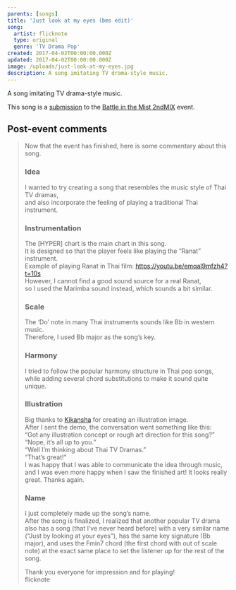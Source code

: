 ```yaml
---
parents: [songs]
title: 'Just look at my eyes (bms edit)'
song:
  artist: flicknote
  type: original
  genre: 'TV Drama Pop'
created: 2017-04-02T00:00:00.000Z
updated: 2017-04-02T00:00:00.000Z
image: /uploads/just-look-at-my-eyes.jpg
description: A song imitating TV drama-style music.
---
```


A song imitating TV drama-style music.

<template>
  <YouTube id="x1GbvumXlv4" />
</template>

This song is a [submission](http://manbow.nothing.sh/event/event.cgi?action=More_def&num=18&event=119) to the [Battle in the Mist 2ndMIX](http://bmsoffighters.net/bim/) event.

## Post-event comments

> Now that the event has finished, here is some commentary about this song.
>
> ### Idea
>
> I wanted to try creating a song that resembles the music style of Thai TV dramas, \
> and also incorporate the feeling of playing a traditional Thai instrument.
>
> ### Instrumentation
>
> The [HYPER] chart is the main chart in this song. \
> It is designed so that the player feels like playing the “Ranat” instrument. \
> Example of playing Ranat in Thai film: https://youtu.be/emqal9mfzh4?t=10s \
> However, I cannot find a good sound source for a real Ranat, \
> so I used the Marimba sound instead, which sounds a bit similar.
>
> ### Scale
>
> The ‘Do’ note in many Thai instruments sounds like Bb in western music. \
> Therefore, I used Bb major as the song’s key.
>
> ### Harmony
>
> I tried to follow the popular harmony structure in Thai pop songs, \
> while adding several chord substitutions to make it sound quite unique.
>
> ### Illustration
>
> Big thanks to [Kikansha](https://twitter.com/kikansha_) for creating an illustration image. \
> After I sent the demo, the conversation went something like this: \
> “Got any illustration concept or rough art direction for this song?” \
> “Nope, it’s all up to you.” \
> “Well I’m thinking about Thai TV Dramas.” \
> “That’s great!” \
> I was happy that I was able to communicate the idea through music, and I was even more happy when I saw the finished art! It looks really great. Thanks again.
>
> ### Name
>
> I just completely made up the song’s name. \
> After the song is finalized, I realized that another popular TV drama also has a song (that I’ve never heard before) with a very similar name (“Just by looking at your eyes”), has the same key signature (Bb major), and uses the Fmin7 chord (the first chord with out of scale note) at the exact same place to set the listener up for the rest of the song.
>
> Thank you everyone for impression and for playing! \
> flicknote
